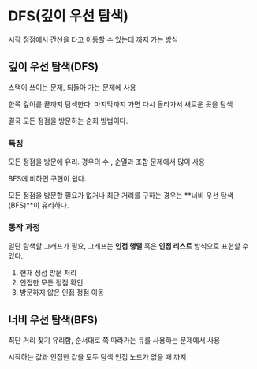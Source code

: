 # DFS(깊이 우선 탐색)

시작 정점에서 간선을 타고 이동할 수 있는데 까지 가는 방식



## 깊이 우선 탐색(DFS)

스택이 쓰이는 문제, 되돌아 가는 문제에 사용

한쪽 깊이를 끝까지 탐색한다. 마지막까지 가면 다시 올라가서 새로운 곳을 탐색 

결국 모든 정점을 방문하는 순회 방법이다.

### 특징

모든 정점을 방문에 유리. 경우의 수 , 순열과 조합 문제에서 많이 사용

BFS에 비하면 구현이 쉽다.

모든 정점을 방문할 필요가 없거나 최단 거리를 구하는 경우는 **너비 우선 탐색(BFS)**이 유리하다.



### 동작 과정

일단 탐색할 그래프가 필요, 그래프는 **인접 행렬** 혹은 **인접 리스트** 방식으로 표현할 수 있다.

1. 현재 정점 방문 처리
2. 인접한 모든 정점 확인
3. 방문하지 않은 인접 정점 이동















## 너비 우선 탐색(BFS)

최단 거리 찾기 유리함,  순서대로 쭉 따라가는 큐를 사용하는 문제에서 사용

시작하는 값과 인접한 값을 모두 탐색 인접 노드가 없을 때 까지 